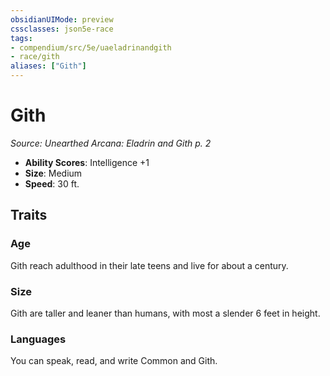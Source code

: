 ```yaml
---
obsidianUIMode: preview
cssclasses: json5e-race
tags:
- compendium/src/5e/uaeladrinandgith
- race/gith
aliases: ["Gith"]
---
```

# Gith
*Source: Unearthed Arcana: Eladrin and Gith p. 2*  

- **Ability Scores**: Intelligence +1
- **Size**: Medium
- **Speed**: 30 ft.

## Traits

### Age

Gith reach adulthood in their late teens and live for about a century.

### Size

Gith are taller and leaner than humans, with most a slender 6 feet in height.

### Languages

You can speak, read, and write Common and Gith.